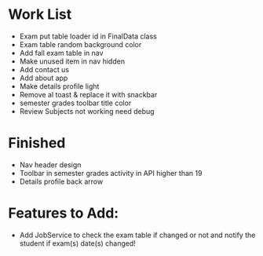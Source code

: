 # Work List #

* Exam put table loader id in FinalData class
* Exam table random background color 
* Add fall exam table in nav
* Make unused item in nav hidden
* Add contact us
* Add about app
* Make details profile light
* Remove al toast & replace it with snackbar
* semester grades toolbar title color
* Review Subjects not working need debug

# Finished #

* Nav header design
* Toolbar in semester grades activity in API higher than 19
* Details profile back arrow


# Features to Add: #

* Add JobService to check the exam table if changed or not and notify the student if exam(s) date(s) changed!
